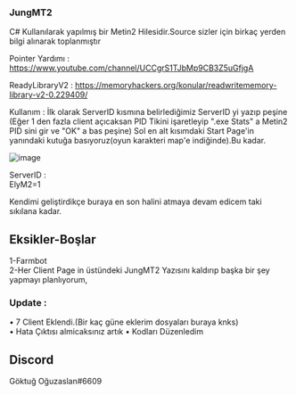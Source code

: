 ### JungMT2



C# Kullanılarak yapılmış bir Metin2 Hilesidir.Source sizler için birkaç yerden bilgi alınarak toplanmıştır

Pointer Yardımı : https://www.youtube.com/channel/UCCgrS1TJbMp9CB3Z5uGfjgA

ReadyLibraryV2 : https://memoryhackers.org/konular/readwritememory-library-v2-0.229409/


Kullanım : İlk olarak ServerID kısmına belirlediğimiz ServerID yi yazıp peşine (Eğer 1 den fazla client açıcaksan
PID Tikini işaretleyip ".exe Stats" a Metin2 PID sini gir ve "OK" a bas peşine) Sol en alt kısımdaki Start Page'in
yanındaki kutuğa basıyoruz(oyun karakteri map'e indiğinde).Bu kadar.

![image](https://user-images.githubusercontent.com/81483108/205394683-e74291dc-e585-484e-888a-fd5b2b1f08a8.png)

ServerID :                                                                            
ElyM2=1                                                                                                                

Kendimi geliştirdikçe buraya en son halini atmaya devam edicem taki sıkılana kadar.

## Eksikler-Boşlar

1-Farmbot                                                                                                                                         
2-Her Client Page in üstündeki JungMT2 Yazısını kaldırıp başka bir şey yapmayı planlıyorum,

### Update :

• 7 Client Eklendi.(Bir kaç güne eklerim dosyaları buraya knks)                               
• Hata Çıktısı almicaksınız artık
• Kodları Düzenledim                        

## Discord
Göktuğ Oğuzaslan#6609
